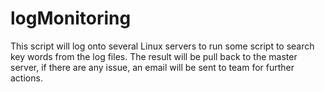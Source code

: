 # logMonitoring
This script will log onto several Linux servers to run some script to search key words from the log files.
The result will be pull back to the master server, if there are any issue, an email will be sent to team for further actions.
